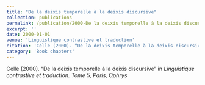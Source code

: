 ```yaml
---
title: "De la deixis temporelle à la deixis discursive"
collection: publications
permalink: /publication/2000-De la deixis temporelle à la deixis discursive
excerpt: ''
date: 2000-01-01
venue: 'Linguistique contrastive et traduction'
citation: 'Celle (2000). “De la deixis temporelle à la deixis discursive” in <i>Linguistique contrastive et traduction<i>. Tome 5, Paris, Ophrys'
category: 'Book chapters'
---
```

Celle (2000). “De la deixis temporelle à la deixis discursive” in <i>Linguistique contrastive et traduction<i>. Tome 5, Paris, Ophrys